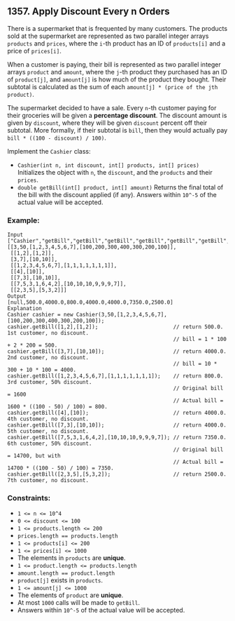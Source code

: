 ## 1357. Apply Discount Every n Orders

There is a supermarket that is frequented by many customers. The products sold at the supermarket are represented as two parallel integer arrays ```products``` and ```prices```, where the ```i```-th product has an ID of ```products[i]``` and a price of ```prices[i]```.

When a customer is paying, their bill is represented as two parallel integer arrays ```product``` and ```amount```, where the ```j```-th product they purchased has an ID of ```product[j]```, and ```amount[j]``` is how much of the product they bought. Their subtotal is calculated as the sum of each ```amount[j] * (price of the jth product)```.

The supermarket decided to have a sale. Every ```n```-th customer paying for their groceries will be given a **percentage discount**. The discount amount is given by ```discount```, where they will be given ```discount``` percent off their subtotal. More formally, if their subtotal is ```bill```, then they would actually pay ```bill * ((100 - discount) / 100)```.

Implement the ```Cashier``` class:

* ```Cashier(int n, int discount, int[] products, int[] prices)``` Initializes the object with ```n```, the ```discount```, and the ```products``` and their ```prices```.
* ```double getBill(int[] product, int[] amount)``` Returns the final total of the bill with the discount applied (if any). Answers within ```10^-5``` of the actual value will be accepted.


### Example:
```
Input
["Cashier","getBill","getBill","getBill","getBill","getBill","getBill","getBill"]
[[3,50,[1,2,3,4,5,6,7],[100,200,300,400,300,200,100]],
 [[1,2],[1,2]],
 [3,7],[10,10]],
 [[1,2,3,4,5,6,7],[1,1,1,1,1,1,1]],
 [[4],[10]],
 [[7,3],[10,10]],
 [[7,5,3,1,6,4,2],[10,10,10,9,9,9,7]],
 [[2,3,5],[5,3,2]]]
Output
[null,500.0,4000.0,800.0,4000.0,4000.0,7350.0,2500.0]
Explanation
Cashier cashier = new Cashier(3,50,[1,2,3,4,5,6,7],[100,200,300,400,300,200,100]);
cashier.getBill([1,2],[1,2]);                        // return 500.0. 1st customer, no discount.
                                                     // bill = 1 * 100 + 2 * 200 = 500.
cashier.getBill([3,7],[10,10]);                      // return 4000.0. 2nd customer, no discount.
                                                     // bill = 10 * 300 + 10 * 100 = 4000.
cashier.getBill([1,2,3,4,5,6,7],[1,1,1,1,1,1,1]);    // return 800.0. 3rd customer, 50% discount.
                                                     // Original bill = 1600
                                                     // Actual bill = 1600 * ((100 - 50) / 100) = 800.
cashier.getBill([4],[10]);                           // return 4000.0. 4th customer, no discount.
cashier.getBill([7,3],[10,10]);                      // return 4000.0. 5th customer, no discount.
cashier.getBill([7,5,3,1,6,4,2],[10,10,10,9,9,9,7]); // return 7350.0. 6th customer, 50% discount.
                                                     // Original bill = 14700, but with
                                                     // Actual bill = 14700 * ((100 - 50) / 100) = 7350.
cashier.getBill([2,3,5],[5,3,2]);                    // return 2500.0.  7th customer, no discount.
```

### Constraints:

* ```1 <= n <= 10^4```
* ```0 <= discount <= 100```
* ```1 <= products.length <= 200```
* ```prices.length == products.length```
* ```1 <= products[i] <= 200```
* ```1 <= prices[i] <= 1000```
* The elements in ```products``` are **unique**.
* ```1 <= product.length <= products.length```
* ```amount.length == product.length```
* ```product[j]``` exists in ```products```.
* ```1 <= amount[j] <= 1000```
* The elements of ```product``` are **unique**.
* At most ```1000``` calls will be made to ```getBill```.
* Answers within ```10^-5``` of the actual value will be accepted.